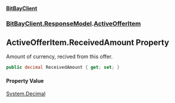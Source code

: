 #### [BitBayClient](./index.md 'index')
### [BitBayClient.ResponseModel](./BitBayClient-ResponseModel.md 'BitBayClient.ResponseModel').[ActiveOfferItem](./BitBayClient-ResponseModel-ActiveOfferItem.md 'BitBayClient.ResponseModel.ActiveOfferItem')
## ActiveOfferItem.ReceivedAmount Property
Amount of currency, recived from this offer.  
```csharp
public decimal ReceivedAmount { get; set; }
```
#### Property Value
[System.Decimal](https://docs.microsoft.com/en-us/dotnet/api/System.Decimal 'System.Decimal')  
